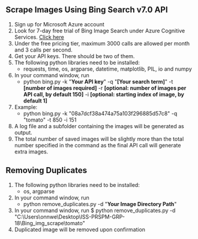 ## Scrape Images Using Bing Search v7.0 API

1. Sign up for Microsoft Azure account
2. Look for 7-day free trial of Bing Image Search under Azure Cognitive Services. [Click here](https://azure.microsoft.com/en-us/services/cognitive-services/)
3. Under the free pricing tier, maximum 3000 calls are allowed per month and 3 calls per second.
4. Get your API keys. There should be two of them.
5. The following python libraries need to be installed:
   - requests, time, os, argparse, datetime, matplotlib, PIL, io and numpy
6. In your command window, run 
   - python bing.py -k "**Your API key**" -q "**[Your search term]**" -t **[number of images required]** -r **[optional: number of images per API call, by default 150]** -i **[optional: starting index of image, by default 1]**
7. Example:
   - python bing.py -k "08a7dcf38a474a75a103f296885d57c8" -q "tomato" -t 850 -i 151 
8. A log file and a subfolder containing the images will be generated as output.
9. The total number of saved images will be slightly more than the total number specified in the command as the final API call will generate extra images.


## Removing Duplicates 
1. The following python libraries need to be installed:
   - os, argparse
6. In your command window, run 
   - python remove_duplicates.py -d "**Your Image Directory Path**"
3. In your command window, run 
   $ python remove_duplicates.py -d "C:\Users\onnwe\Desktop\ISS-PRSPM-GRP-18\Bing_img_scrape\tomato"
4. Duplicated image will be removed upon confirmation